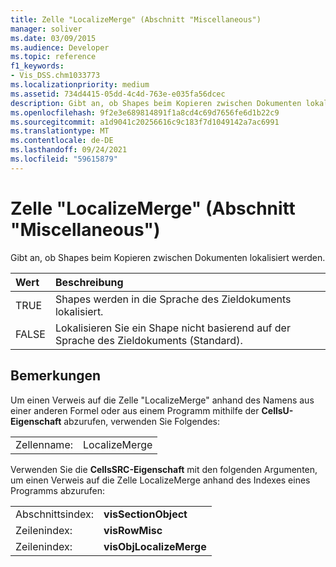 ```yaml
---
title: Zelle "LocalizeMerge" (Abschnitt "Miscellaneous")
manager: soliver
ms.date: 03/09/2015
ms.audience: Developer
ms.topic: reference
f1_keywords:
- Vis_DSS.chm1033773
ms.localizationpriority: medium
ms.assetid: 734d4415-05dd-4c4d-763e-e035fa56dcec
description: Gibt an, ob Shapes beim Kopieren zwischen Dokumenten lokalisiert werden.
ms.openlocfilehash: 9f2e3e689814891f1a8cd4c69d7656fe6d1b22c9
ms.sourcegitcommit: a1d9041c20256616c9c183f7d1049142a7ac6991
ms.translationtype: MT
ms.contentlocale: de-DE
ms.lasthandoff: 09/24/2021
ms.locfileid: "59615879"
---
```

# <a name="localizemerge-cell-miscellaneous-section"></a>Zelle "LocalizeMerge" (Abschnitt "Miscellaneous")

Gibt an, ob Shapes beim Kopieren zwischen Dokumenten lokalisiert werden.
  
|**Wert**|**Beschreibung**|
|:-----|:-----|
| TRUE  <br/> | Shapes werden in die Sprache des Zieldokuments lokalisiert.  <br/> |
| FALSE  <br/> | Lokalisieren Sie ein Shape nicht basierend auf der Sprache des Zieldokuments (Standard).  <br/> |
   
## <a name="remarks"></a>Bemerkungen

Um einen Verweis auf die Zelle "LocalizeMerge" anhand des Namens aus einer anderen Formel oder aus einem Programm mithilfe der **CellsU-Eigenschaft** abzurufen, verwenden Sie Folgendes: 
  
|||
|:-----|:-----|
| Zellenname:  <br/> | LocalizeMerge  <br/> |
   
Verwenden Sie die **CellsSRC-Eigenschaft** mit den folgenden Argumenten, um einen Verweis auf die Zelle LocalizeMerge anhand des Indexes eines Programms abzurufen: 
  
|||
|:-----|:-----|
| Abschnittsindex:  <br/> |**visSectionObject** <br/> |
| Zeilenindex:  <br/> |**visRowMisc** <br/> |
| Zeilenindex:  <br/> |**visObjLocalizeMerge** <br/> |
   

